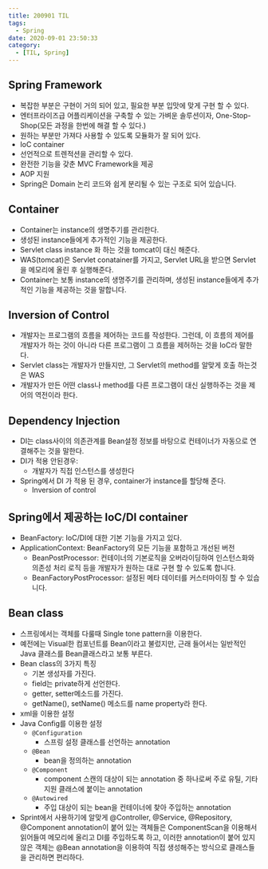 ```yaml
---
title: 200901 TIL
tags:
  - Spring
date: 2020-09-01 23:50:33
category:
  - [TIL, Spring]
---
```



## Spring Framework

- 복잡한 부분은 구현이 거의 되어 있고, 필요한 부분 입맛에 맞게 구현 할 수 있다.
- 엔터프라이즈급 어플리케이션을 구축할 수 있는 가벼운 솔루션이자, One-Stop-Shop(모든 과정을 한번에 해결 할 수 있다.)
- 원하는 부분만 가져다 사용할 수 있도록 모듈화가 잘 되어 있다.
- IoC container
- 선언적으로 트렌적션을 관리할 수 있다.
- 완전한 기능을 갖춘 MVC Framework을 제공
- AOP 지원
- Spring은 Domain 논리 코드와 쉽게 분리될 수 있는 구조로 되어 있습니다.

## Container

- Container는 instance의 생명주기를 관리한다.
- 생성된 instance들에게 추가적인 기능을 제공한다.
- Servlet class instance 화 하는 것을 tomcat이 대신 해준다.
- WAS(tomcat)은 Servlet conatainer를 가지고, Servlet URL을 받으면 Servlet을 메모리에 올린 후 실행해준다.
- Container는 보통 instance의 생명주기를 관리하며, 생성된 instance들에게 추가적인 기능을 제공하는 것을 말합니다.

## Inversion of Control

- 개발자는 프로그램의 흐름을 제어하는 코드를 작성한다. 그런데, 이 흐름의 제어를 개발자가 하는 것이 아니라 다른 프로그램이 그 흐름을 제허하는 것을 IoC라 말한다.
- Servlet class는 개발자가 만들지만, 그 Servlet의 method를 알맞게 호출 하는것은 WAS
- 개발자가 만든 어떤 class나 method를 다른 프로그램이 대신 실행하주는 것을 제어의 역전이라 한다.

## Dependency Injection

- DI는 class사이의 의존관계를 Bean설정 정보를 바탕으로 컨테이너가 자동으로 연결해주는 것을 말한다.
- DI가 적용 안된경우:
  - 개발자가 직접 인스턴스를 생성한다
- Spring에서 DI 가 적용 된 경우, container가 instance를 할당해 준다.
  - Inversion of control

## Spring에서 제공하는 IoC/DI container

- BeanFactory: IoC/DI에 대한 기본 기능을 가지고 있다.
- ApplicationContext: BeanFactory의 모든 기능을 포함하고 개선된 버전
  - BeanPostProcessor: 컨테이너의 기본로직을 오버라이딩하여 인스턴스화와 의존성 처리 로직 등을 개발자가 원하는 대로 구현 할 수 있도록 합니다.
  - BeanFactoryPostProcessor: 설정된 메타 데이터를 커스터마이징 할 수 있습니다.

## Bean class

- 스프링에서는 객체를 다룰때 Single tone pattern을 이용한다.
- 예전에는 Visual한 컴포넌트를 Bean이라고 불렀지만, 근래 들어서는 일반적인 Java 클래스를 Bean클래스라고 보통 부른다.
- Bean class의 3가지 특징
  - 기본 생성자를 가진다.
  - field는 private하게 선언한다.
  - getter, setter메소드를 가진다.
  - getName(), setName() 메소드를 name property라 한다.
- xml을 이용한 설정
- Java Config를 이용한 설정
  - `@Configuration`
    - 스프링 설정 클래스를 선언하는 annotation
  - `@Bean`
    - bean을 정의하는 annotation
  - `@Component`
    - component 스캔의 대상이 되는 annotation 중 하나로써 주로 유틸, 기타 지원 클래스에 붙이는 annotation
  - `@Autowired`
    - 주입 대상이 되는 bean을 컨테이너에 찾아 주입하는 annotation
- Sprint에서 사용하기에 알맞게 @Controller, @Service, @Repository, @Component annotation이 붙어 있는 객체들은 ComponentScan을 이용해서 읽어들여 메모리에 올리고 DI를 주입하도록 하고, 이러한 annotation이 붙어 있지 않은 객체는 @Bean annotation을 이용하여 직접 생성해주는 방식으로 클래스들을 관리하면 편리하다.
